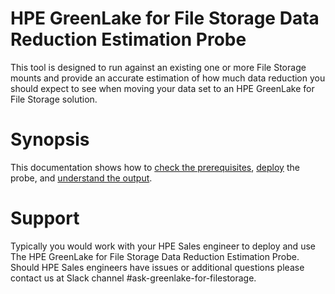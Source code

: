 # HPE GreenLake for File Storage Data Reduction Estimation Probe

This tool is designed to run against an existing one or more File Storage mounts and provide an accurate estimation of how much data reduction you should expect to see when moving your data set to an HPE GreenLake for File Storage solution.

# Synopsis

This documentation shows how to [check the prerequisites](prerequisites/index.md), [deploy](deployment/index.md) the probe, and [understand the output](output/index.md).


# Support

Typically you would work with your HPE Sales engineer to deploy and use The HPE GreenLake for File Storage Data Reduction Estimation Probe. Should HPE Sales engineers have issues or additional questions please contact us at Slack channel #ask-greenlake-for-filestorage.
